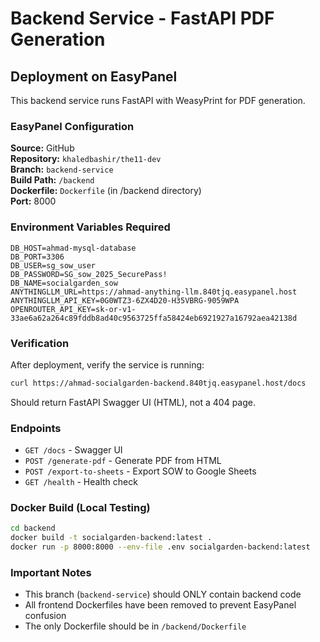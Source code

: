 # Backend Service - FastAPI PDF Generation

## Deployment on EasyPanel

This backend service runs FastAPI with WeasyPrint for PDF generation.

### EasyPanel Configuration

**Source:** GitHub  
**Repository:** `khaledbashir/the11-dev`  
**Branch:** `backend-service`  
**Build Path:** `/backend`  
**Dockerfile:** `Dockerfile` (in /backend directory)  
**Port:** 8000

### Environment Variables Required

```env
DB_HOST=ahmad-mysql-database
DB_PORT=3306
DB_USER=sg_sow_user
DB_PASSWORD=SG_sow_2025_SecurePass!
DB_NAME=socialgarden_sow
ANYTHINGLLM_URL=https://ahmad-anything-llm.840tjq.easypanel.host
ANYTHINGLLM_API_KEY=0G0WTZ3-6ZX4D20-H35VBRG-9059WPA
OPENROUTER_API_KEY=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
```

### Verification

After deployment, verify the service is running:

```bash
curl https://ahmad-socialgarden-backend.840tjq.easypanel.host/docs
```

Should return FastAPI Swagger UI (HTML), not a 404 page.

### Endpoints

- `GET /docs` - Swagger UI
- `POST /generate-pdf` - Generate PDF from HTML
- `POST /export-to-sheets` - Export SOW to Google Sheets
- `GET /health` - Health check

### Docker Build (Local Testing)

```bash
cd backend
docker build -t socialgarden-backend:latest .
docker run -p 8000:8000 --env-file .env socialgarden-backend:latest
```

### Important Notes

- This branch (`backend-service`) should ONLY contain backend code
- All frontend Dockerfiles have been removed to prevent EasyPanel confusion
- The only Dockerfile should be in `/backend/Dockerfile`
